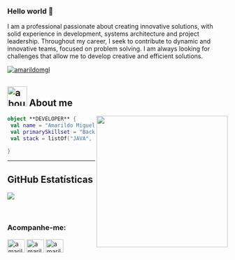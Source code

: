 ### Hello world 👋

I am a professional passionate about creating innovative solutions, with solid experience in development, systems architecture and project leadership. Throughout my career, I seek to contribute to dynamic and innovative teams, focused on problem solving. I am always looking for challenges that allow me to develop creative and efficient solutions.

<p align="left"> <a href="https://twitter.com/amarildomgl" target="blank"><img src="https://img.shields.io/twitter/follow/amarildomgl?logo=twitter&style=for-the-badge" alt="amarildomgl" /></a> </p>



## <img width="45" alt="about" src="https://raw.github.com/elizarov/elizarov/master/about.png"> About me

<img align="right" width="300" src="https://i2.wp.com/allhtaccess.info/wp-content/uploads/2018/03/programming.gif?fit=1281%2C716&ssl=1" />

```kotlin
object **DEVELOPER** {
 val name = "Amarildo Miguel" 
 val primarySkillset = "Backend development"
 val stack = listOf("JAVA", "PHP", "JAVASCRIPT", "SQL", "GIT") 

}
```
- -------------------------------------------- -
## **GitHub Estatísticas**

<a href="https://github.com/amarildomgl">
  <img align="center" src="https://github-readme-stats.vercel.app/api/top-langs/?username=amarildomgl&theme=dracula&hide_langs_below=1" />
</a>

[twitter]: https://twitter.com/amarildomgl
[instagram]: https://www.instagram.com/amarildo.mgl/
[linkedin]: https://www.linkedin.com/in/amarildo-miguel-834b9a188/
<br>

<h3 align="left">Acompanhe-me:</h3>

<p align="left">
<a href="https://twitter.com/amarildomgl" target="blank"><img align="center" src="https://raw.githubusercontent.com/rahuldkjain/github-profile-readme-generator/master/src/images/icons/Social/twitter.svg" alt="amarildomgl" height="30" width="40" /></a>
<a href="https://linkedin.com/in/amarildo-miguel-834b9a188" target="blank"><img align="center" src="https://raw.githubusercontent.com/rahuldkjain/github-profile-readme-generator/master/src/images/icons/Social/linked-in-alt.svg" alt="amarildo-miguel-834b9a188" height="30" width="40" /></a>
<a href="https://medium.com/amarildomgl" target="blank"><img align="center" src="https://raw.githubusercontent.com/rahuldkjain/github-profile-readme-generator/master/src/images/icons/Social/medium.svg" alt="amarildomgl" height="30" width="40" /></a>
</p>


